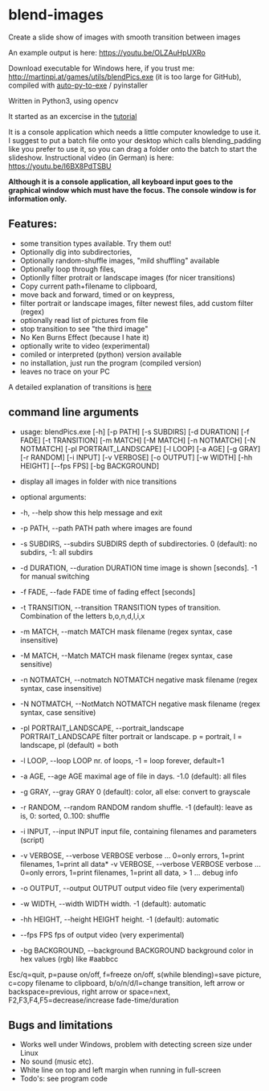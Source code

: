 # blend-images

Create a slide show of images with smooth transition between images

An example output is here: https://youtu.be/OLZAuHpUXRo

Download executable for Windows here, if you trust me: http://martinpi.at/games/utils/blendPics.exe  (it is too large for GitHub),
compiled with [auto-py-to-exe](https://pypi.org/project/auto-py-to-exe/) / pyinstaller

Written in Python3, using opencv

It started as an excercise in the [tutorial](https://docs.opencv.org/master/d0/d86/tutorial_py_image_arithmetics.html "Arithmetic Operations")

It is a console application which needs a little computer knowledge to use it. I suggest to put a batch file onto your desktop which calls blending_padding like you prefer to use it, so you can drag a folder onto the batch to start the slideshow. Instructional video (in German) is here: https://youtu.be/I6BX8PdTSBU 

__Although it is a console application, all keyboard input goes to the graphical window which must have the focus. The console window is for information only.__

## Features:

* some transition types available. Try them out!
* Optionally dig into subdirectories, 
* Optionally random-shuffle images, "mild shuffling" available
* Optionally loop through files, 
* Optionlly filter protrait or landscape images (for nicer transitions)
* Copy current path+filename to clipboard, 
* move back and forward, timed or on keypress, 
* filter portrait or landscape images, filter newest files, add custom filter (regex)
* optionally read list of pictures from file 
* stop transition to see "the third image"
* No Ken Burns Effect (because I hate it)
* optionally write to video (experimental)
* comiled or interpreted (python) version available 
* no installation, just run the program (compiled version)
* leaves no trace on your PC

A detailed explanation of transitions is [here](transitions.md)

## command line arguments
* usage: blendPics.exe [-h] [-p PATH] [-s SUBDIRS] [-d DURATION] [-f FADE]
                     [-t TRANSITION] [-m MATCH] [-M MATCH] [-n NOTMATCH]
                     [-N NOTMATCH] [-pl PORTRAIT_LANDSCAPE] [-l LOOP] [-a AGE]
                     [-g GRAY] [-r RANDOM] [-i INPUT] [-v VERBOSE] [-o OUTPUT]
                     [-w WIDTH] [-hh HEIGHT] [--fps FPS] [-bg BACKGROUND]

* display all images in folder with nice transitions

* optional arguments:
*   -h, --help            show this help message and exit
*   -p PATH, --path PATH  path where images are found
*   -s SUBDIRS, --subdirs SUBDIRS
                        depth of subdirectories. 0 (default): no subdirs, -1:
                        all subdirs
 *  -d DURATION, --duration DURATION
                        time image is shown [seconds]. -1 for manual switching
*   -f FADE, --fade FADE  time of fading effect [seconds]
*   -t TRANSITION, --transition TRANSITION
                        types of transition. Combination of the letters
                        b,o,n,d,l,i,x
*   -m MATCH, --match MATCH
                        mask filename (regex syntax, case insensitive)
*   -M MATCH, --Match MATCH
                        mask filename (regex syntax, case sensitive)
*   -n NOTMATCH, --notmatch NOTMATCH
                        negative mask filename (regex syntax, case
                        insensitive)
*   -N NOTMATCH, --NotMatch NOTMATCH
                        negative mask filename (regex syntax, case sensitive)
*   -pl PORTRAIT_LANDSCAPE, --portrait_landscape PORTRAIT_LANDSCAPE
                        filter portrait or landscape. p = portrait, l =
                        landscape, pl (default) = both
*   -l LOOP, --loop LOOP  nr. of loops, -1 = loop forever, default=1
*   -a AGE, --age AGE     maximal age of file in days. -1.0 (default): all files
*   -g GRAY, --gray GRAY  0 (default): color, all else: convert to grayscale
*   -r RANDOM, --random RANDOM
                        random shuffle. -1 (default): leave as is, 0: sorted,
                        0..100: shuffle
*   -i INPUT, --input INPUT
                        input file, containing filenames and parameters
                        (script)
* -v VERBOSE, --verbose VERBOSE
                        verbose ... 0=only errors, 1=print filenames, 1=print
                        all data*   -v VERBOSE, --verbose VERBOSE
                        verbose ... 0=only errors, 1=print filenames, 1=print
                        all data, > 1 ... debug info
*   -o OUTPUT, --output OUTPUT
                        output video file (very experimental)
*   -w WIDTH, --width WIDTH
                        width. -1 (default): automatic
*   -hh HEIGHT, --height HEIGHT
                        height. -1 (default): automatic
*   --fps FPS             fps of output video (very experimental)
*   -bg BACKGROUND, --background BACKGROUND
                        background color in hex values (rgb) like #aabbcc

Esc/q=quit, p=pause on/off, f=freeze on/off, s(while blending)=save picture,
c=copy filename to clipboard, b/o/n/d/l=change transition, left arrow or
backspace=previous, right arrow or space=next, F2,F3,F4,F5=decrease/increase
fade-time/duration



## Bugs and limitations
* Works well under Windows, problem with detecting screen size under Linux
* No sound (music etc). 
* White line on top and left margin when running in full-screen
* Todo's: see program code

